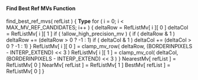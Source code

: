 #### Find Best Ref MVs Function

<div class="syntax">
find_best_ref_mvs( refList ) {                                        <b>Type</b>
    for ( i = 0; i < MAX_MV_REF_CANDIDATES; i++ ) {
        deltaRow = RefListMv[ i ][ 0 ]
        deltaCol = RefListMv[ i ][ 1 ]
        if ( !allow_high_precision_mv ) {
            if ( deltaRow & 1 )
                deltaRow += (deltaRow > 0 ? -1 : 1)
            if ( deltaCol & 1 )
                deltaCol += (deltaCol > 0 ? -1 : 1)
        }
        RefListMv[ i ][ 0 ] = clamp_mv_row( deltaRow,
                             (BORDERINPIXELS - INTERP_EXTEND) << 3 )
        RefListMv[ i ][ 1 ] = clamp_mv_col( deltaCol,
                             (BORDERINPIXELS - INTERP_EXTEND) << 3 )
    }
    NearestMv[ refList ] = RefListMv[ 0 ]
    NearMv[ refList ] = RefListMv[ 1 ]
    BestMv[ refList ] = RefListMv[ 0 ]
}

</div>
